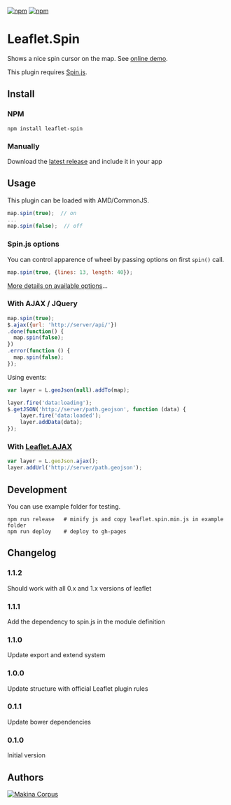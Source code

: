 <a href="https://www.npmjs.com/package/leaflet-spin"><img alt="npm" src="https://img.shields.io/npm/dt/leaflet-spin"></a>
<a href="https://www.npmjs.com/package/leaflet-spin"><img alt="npm" src= "https://img.shields.io/npm/v/leaflet-spin?color=red"></a>

Leaflet.Spin
============

Shows a nice spin cursor on the map. See [online demo](http://makinacorpus.github.io/Leaflet.Spin/).

This plugin requires [Spin.js](http://fgnass.github.com/spin.js/).

Install
-----

### NPM

```
npm install leaflet-spin
```

### Manually

Download the [latest release](https://github.com/makinacorpus/Leaflet.Spin/releases/tag/1.1.2) and include it in your app


Usage
-----

This plugin can be loaded with AMD/CommonJS.

```javascript
map.spin(true);  // on
...
map.spin(false);  // off
```

### Spin.js options

You can control apparence of wheel by passing options on first ``spin()`` call.

```javascript
map.spin(true, {lines: 13, length: 40});
```

[More details on available options](http://fgnass.github.io/spin.js/)...


### With AJAX / JQuery

```javascript
map.spin(true);
$.ajax({url: 'http://server/api/'})
.done(function() {
  map.spin(false);
})
.error(function () {
  map.spin(false);
});
```

Using events:

```javascript
var layer = L.geoJson(null).addTo(map);

layer.fire('data:loading');
$.getJSON('http://server/path.geojson', function (data) {
    layer.fire('data:loaded');
    layer.addData(data);
});
```

### With [Leaflet.AJAX](https://github.com/calvinmetcalf/leaflet-ajax/)

```javascript
var layer = L.geoJson.ajax();
layer.addUrl('http://server/path.geojson');
```

Development
-----

You can use example folder for testing.

```
npm run release   # minify js and copy leaflet.spin.min.js in example folder
npm run deploy    # deploy to gh-pages
```

Changelog
-----

### 1.1.2
Should work with all 0.x and 1.x versions of leaflet

### 1.1.1
Add the dependency to spin.js in the module definition

### 1.1.0
Update export and extend system

### 1.0.0
Update structure with official Leaflet plugin rules

### 0.1.1
Update bower dependencies

### 0.1.0
Initial version

Authors
-------

[![Makina Corpus](http://depot.makina-corpus.org/public/logo.gif)](http://makinacorpus.com)
